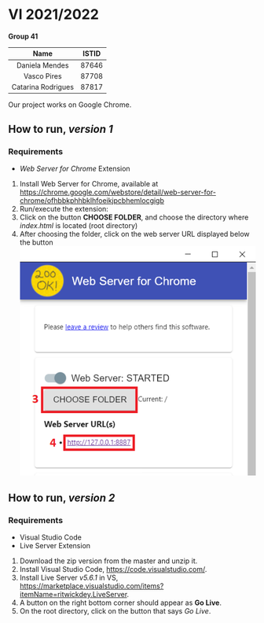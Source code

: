 # VI 2021/2022

**Group 41** 

| Name | ISTID |
| :-: | :-: |
|Daniela Mendes|87646|
|Vasco Pires|87708|
|Catarina Rodrigues|87817|


Our project works on Google Chrome.

## How to run, *version 1*
### Requirements
* *Web Server for Chrome* Extension
1. Install Web Server for Chrome, available at https://chrome.google.com/webstore/detail/web-server-for-chrome/ofhbbkphhbklhfoeikjpcbhemlocgigb
2. Run/execute the extension:
3. Click on the button **CHOOSE FOLDER**, and choose the directory where *index.html* is located (root directory)
4. After choosing the folder, click on the web server URL displayed below the button
![Chrome Extension](img/extension.png)

## How to run, *version 2*
### Requirements
* Visual Studio Code
* Live Server Extension
1. Download the zip version from the master and unzip it.
2. Install Visual Studio Code, https://code.visualstudio.com/.
3. Install Live Server *v5.6.1* in VS, https://marketplace.visualstudio.com/items?itemName=ritwickdey.LiveServer.
4. A button on the right bottom corner should appear as **Go Live**.
5. On the root directory, click on the button that says *Go Live*.